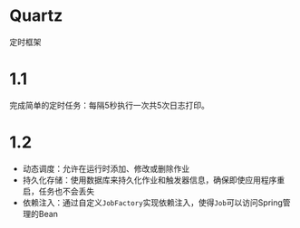 # Quartz
定时框架

# 1.1
完成简单的定时任务：每隔5秒执行一次共5次日志打印。

# 1.2
- 动态调度：允许在运行时添加、修改或删除作业
- 持久化存储：使用数据库来持久化作业和触发器信息，确保即使应用程序重启，任务也不会丢失
- 依赖注入：通过自定义`JobFactory`实现依赖注入，使得`Job`可以访问Spring管理的Bean